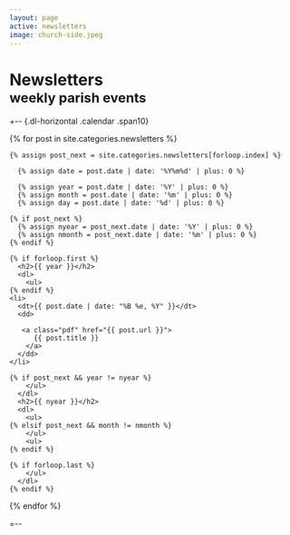 ```yaml
---
layout: page
active: newsletters
image: church-side.jpeg
---
```


# Newsletters<br /><small>weekly parish events</small>

+-- {.dl-horizontal .calendar .span10}
<section>
  {% for post in site.categories.newsletters %}

    {% assign post_next = site.categories.newsletters[forloop.index] %}

      {% assign date = post.date | date: '%Y%m%d' | plus: 0 %}

      {% assign year = post.date | date: '%Y' | plus: 0 %}
      {% assign month = post.date | date: '%m' | plus: 0 %}
      {% assign day = post.date | date: '%d' | plus: 0 %}

    {% if post_next %}
      {% assign nyear = post_next.date | date: '%Y' | plus: 0 %}
      {% assign nmonth = post_next.date | date: '%m' | plus: 0 %}
    {% endif %}

    {% if forloop.first %}
      <h2>{{ year }}</h2>
      <dl>
        <ul>
    {% endif %}
    <li>
      <dt>{{ post.date | date: "%B %e, %Y" }}</dt>
      <dd>

       <a class="pdf" href="{{ post.url }}">
          {{ post.title }}
        </a>
      </dd>
    </li>

    {% if post_next && year != nyear %}
        </ul>
      </dl>
      <h2>{{ nyear }}</h2>
      <dl>
        <ul>
    {% elsif post_next && month != nmonth %}
        </ul>
        <ul>
    {% endif %}

    {% if forloop.last %}
        </ul>
      </dl>
    {% endif %}
  {% endfor %}
</section>
=--

